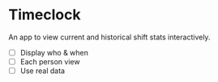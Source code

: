 # Timeclock

An app to view current and historical shift stats interactively.

- [ ] Display who & when
- [ ] Each person view
- [ ] Use real data
